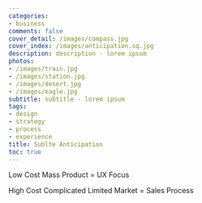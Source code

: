 ```yaml
---
categories:
- business
comments: false
cover_detail: /images/compass.jpg
cover_index: /images/anticipation.sq.jpg
description: description - lorem ipsum
photos:
- /images/train.jpg
- /images/station.jpg
- /images/desert.jpg
- /images/eagle.jpg
subtitle: subtitle - lorem ipsum
tags:
- design
- strategy
- process
- experience
title: Sublte Anticipation
toc: true
---
```


Low Cost Mass Product = UX Focus

High Cost Complicated Limited Market = Sales Process